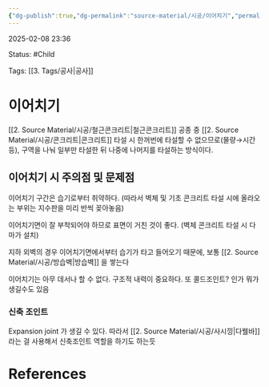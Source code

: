 ```yaml
---
{"dg-publish":true,"dg-permalink":"source-material/시공/이어치기","permalink":"/source-material/시공/이어치기/"}
---
```


2025-02-08 23:36

Status: #Child 

Tags: [[3. Tags/공사\|공사]] 

# 이어치기
[[2. Source Material/시공/철근콘크리트\|철근콘크리트]] 공종 중  [[2. Source Material/시공/콘크리트\|콘크리트]] 타설 시 한꺼번에 타설할 수 없으므로(물량→시간 등), 구역을 나눠 일부만 타설한 뒤 나중에 나머지를 타설하는 방식이다.

## 이어치기 시 주의점 및 문제점
이어치기 구간은 습기로부터 취약하다. (따라서 벽체 및 기초 콘크리트 타설 시에 올라오는 부위는 지수판을 미리 반씩 꽂아놓음)

이어치기면이 잘 부착되어야 하므로 표면이 거친 것이 좋다. (벽체 콘크리트 타설 시 다마가 설치)

지하 외벽의 경우 이어치기면에서부터 습기가 타고 들어오기 때문에, 보통 [[2. Source Material/시공/방습벽\|방습벽]] 을 쌓는다

이어치기는 아무 데서나 할 수 없다. 구조적 내력이 중요하다. 또 콜드조인트? 인가 뭐가 생길수도 있음

### 신축 조인트
Expansion joint 가 생길 수 있다. 따라서 [[2. Source Material/시공/사시낑\|다웰바]] 라는 걸 사용해서 신축조인트 역할을 하기도 하는듯
# References